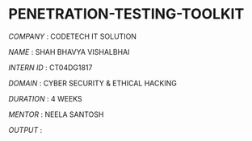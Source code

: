# PENETRATION-TESTING-TOOLKIT

*COMPANY* : CODETECH IT SOLUTION

*NAME* : SHAH BHAVYA VISHALBHAI

*INTERN ID* : CT04DG1817

*DOMAIN* : CYBER SECURITY & ETHICAL HACKING 

*DURATION* : 4 WEEKS

*MENTOR* : NEELA SANTOSH

*OUTPUT* : 

